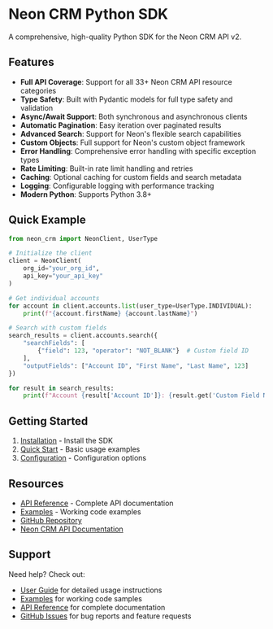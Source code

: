 # Neon CRM Python SDK

A comprehensive, high-quality Python SDK for the Neon CRM API v2.

## Features

- **Full API Coverage**: Support for all 33+ Neon CRM API resource categories
- **Type Safety**: Built with Pydantic models for full type safety and validation
- **Async/Await Support**: Both synchronous and asynchronous clients
- **Automatic Pagination**: Easy iteration over paginated results
- **Advanced Search**: Support for Neon's flexible search capabilities
- **Custom Objects**: Full support for Neon's custom object framework
- **Error Handling**: Comprehensive error handling with specific exception types
- **Rate Limiting**: Built-in rate limit handling and retries
- **Caching**: Optional caching for custom fields and search metadata
- **Logging**: Configurable logging with performance tracking
- **Modern Python**: Supports Python 3.8+

## Quick Example

```python
from neon_crm import NeonClient, UserType

# Initialize the client
client = NeonClient(
    org_id="your_org_id",
    api_key="your_api_key"
)

# Get individual accounts
for account in client.accounts.list(user_type=UserType.INDIVIDUAL):
    print(f"{account.firstName} {account.lastName}")

# Search with custom fields
search_results = client.accounts.search({
    "searchFields": [
        {"field": 123, "operator": "NOT_BLANK"}  # Custom field ID
    ],
    "outputFields": ["Account ID", "First Name", "Last Name", 123]
})

for result in search_results:
    print(f"Account {result['Account ID']}: {result.get('Custom Field Name', 'N/A')}")
```

## Getting Started

1. [Installation](getting-started/installation.md) - Install the SDK
2. [Quick Start](getting-started/quickstart.md) - Basic usage examples
3. [Configuration](getting-started/configuration.md) - Configuration options

## Resources

- [API Reference](api/client.md) - Complete API documentation
- [Examples](examples/basic.md) - Working code examples
- [GitHub Repository](https://github.com/your-username/neon-crm-python)
- [Neon CRM API Documentation](https://developer.neoncrm.com/api/general/)

## Support

Need help? Check out:

- [User Guide](user-guide/basic-usage.md) for detailed usage instructions
- [Examples](examples/basic.md) for working code samples
- [API Reference](api/client.md) for complete documentation
- [GitHub Issues](https://github.com/your-username/neon-crm-python/issues) for bug reports and feature requests
